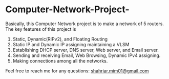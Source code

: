 # Computer-Network-Project-
Basically, this Computer Network project is to make a network of 5 routers. The key features of this project is
1) Static, Dynamic(RIPv2), and Floating Routing
2) Static IP and Dynamic IP assigning maintaining a VLSM
3) Establishing DHCP server, DNS server, Web server, and Email server.
4) Sending and receiving Email, Web Browsing, Dynamic IPv4 assigning. 
5) Making connections among all the networks. 

Feel free to reach me for any questions: shahriar.mim01@gmail.com 
